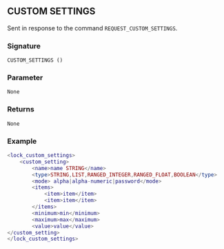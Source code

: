 ## CUSTOM SETTINGS

Sent in response to the command `REQUEST_CUSTOM_SETTINGS`.


### Signature

`CUSTOM_SETTINGS ()`


### Parameter

`None`

### Returns

`None`


### Example

```lua
<lock_custom_settings>
	<custom_setting>
		<name>name STRING</name>
		<type>STRING,LIST,RANGED_INTEGER,RANGED_FLOAT,BOOLEAN</type>
		<mode> alpha|alpha-numeric|password</mode>
		<items>
			<item>item</item>
			<item>item</item>
		</items>
		<minimum>min</minimum>
		<maximum>max</maximum>
		<value>value</value>
</custom_setting>
</lock_custom_settings>
```
